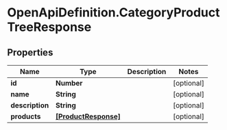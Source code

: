 # OpenApiDefinition.CategoryProductTreeResponse

## Properties
Name | Type | Description | Notes
------------ | ------------- | ------------- | -------------
**id** | **Number** |  | [optional] 
**name** | **String** |  | [optional] 
**description** | **String** |  | [optional] 
**products** | [**[ProductResponse]**](ProductResponse.md) |  | [optional] 



